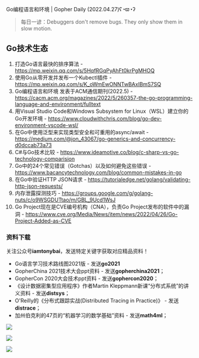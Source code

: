 Go编程语言和环境 | Gopher Daily (2022.04.27)ʕ◔ϖ◔ʔ

>每日一谚：Debuggers don't remove bugs. They only show them in slow motion.

## Go技术生态

1. 打造Go语言最快的排序算法 - https://mp.weixin.qq.com/s/5HqfRGqPyAhFt0krPgMHOQ
2. 使用Go从零开发并发布一个Kubectl插件 - https://mp.weixin.qq.com/s/K_oWmEwONNTwBAxIBmS7SQ
3. Go编程语言和环境 发表于ACM通信期刊(2022.5) - https://cacm.acm.org/magazines/2022/5/260357-the-go-programming-language-and-environment/fulltext
4. 用Visual Studio Code和Windows Subsystem for Linux（WSL）建立你的Go开发环境 - https://www.cloudwithchris.com/blog/go-dev-environment-vscode-wsl/
5. 在Go中使用泛型来实现类型安全和可重用的async/await - https://medium.com/@jon_43067/go-generics-and-concurrency-d0dccab73a73
6. C#与Go技术比较 - https://www.ideamotive.co/blog/c-sharp-vs-go-technology-comparision
7. Go中的24个常见错误（Gotchas）以及如何避免这些错误 - https://www.bacancytechnology.com/blog/common-mistakes-in-go
8. 在Go中验证HTTP JSON请求 - https://tutorialedge.net/golang/validating-http-json-requests/
9. 内存泄露探测技巧 - https://groups.google.com/g/golang-nuts/c/o9WSGDUTtao/m/GBL_9Ucd1WsJ
10. Go Project现在是CVE编号机构（CNA），负责Go Project发布的软件中的漏洞 - https://www.cve.org/Media/News/item/news/2022/04/26/Go-Project-Added-as-CVE

### 资料下载

关注公众号**iamtonybai**，发送特定关键字获取对应精品资料！

* Go语言学习技术路线图2021版 - 发送**go2021**
* GopherChina 2021技术大会ppt资料 - 发送**gopherchina2021**；
* GopherCon 2020大会技术ppt资料 - 发送**gophercon2020**；
* 《设计数据密集型应用程序》作者Martin Kleppmann新课“分布式系统”的讲义资料 - 发送**distsys**；
* O'Reilly的《分布式跟踪实战(Distributed Tracing in Practice)》 - 发送**distrace**；
* 加州伯克利的47页的“机器学习的数学基础”资料 - 发送**math4ml**；

![](https://mmbiz.qpic.cn/mmbiz_png/cH6WzfQ94mb54jsFJZ3Knmz8obUsf3PBShthmdSw5E01TcYmUReGkj0BWpxHak1HlnlzHvLmKax53YSGr7aNlA/0?wx_fmt=png)

![](https://mmbiz.qpic.cn/mmbiz_png/cH6WzfQ94mZsOgPXTXZgWiaE03ib9r9WFJXC6xJCA5Y6VSesOZqlGxYfODibvR7UPGxiaM7SZZNQZkRtggPXEfBdwQ/0?wx_fmt=png)

![](https://mmbiz.qpic.cn/mmbiz_png/cH6WzfQ94mb54jsFJZ3Knmz8obUsf3PBrSoqeMvoWCticN2cpU64fJ0FYQdXJhP7ia7WRh8628uOAsQYeE2NibRRw/0?wx_fmt=png)

